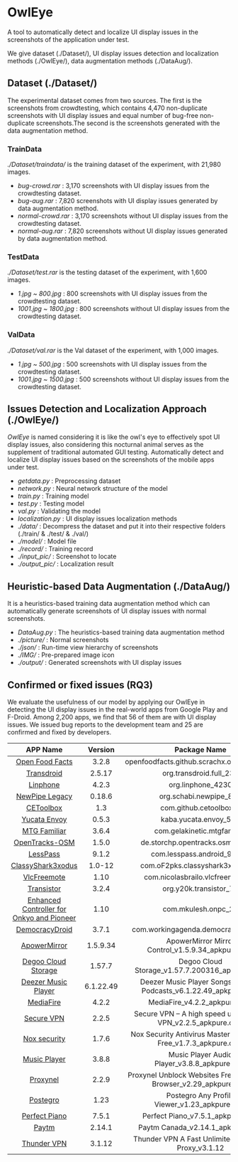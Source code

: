 # OwlEye
A tool to automatically detect and localize UI display issues in the screenshots of the application under test.

We give dataset (./Dataset/), UI display issues detection and localization methods (./OwlEye/), data augmentation methods (./DataAug/).

## Dataset (./Dataset/)
The experimental dataset comes from two sources. 
The first is the screenshots from crowdtesting, which contains 4,470 non-duplicate screenshots with UI display issues and equal number of bug-free non-duplicate screenshots.The second is the screenshots generated with the data augmentation method.

### TrainData
*./Dataset/traindata/* is the training dataset of the experiment, with 21,980 images.
* *bug-crowd.rar* : 3,170 screenshots with UI display issues from the crowdtesting dataset.
* *bug-aug.rar* : 7,820 screenshots with UI display issues generated by data augmentation method.
* *normal-crowd.rar* : 3,170 screenshots without UI display issues from the crowdtesting dataset.
* *normal-aug.rar* : 7,820 screenshots without UI display issues generated by data augmentation method.

### TestData
*./Dataset/test.rar* is the testing dataset of the experiment, with 1,600 images.
* *1.jpg ~ 800.jpg* : 800 screenshots with UI display issues from the crowdtesting dataset.
* *1001.jpg ~ 1800.jpg* : 800 screenshots without UI display issues from the crowdtesting dataset.

### ValData
*./Dataset/val.rar* is the Val dataset of the experiment, with 1,000 images.
* *1.jpg ~ 500.jpg* : 500 screenshots with UI display issues from the crowdtesting dataset.
* *1001.jpg ~ 1500.jpg* : 500 screenshots without UI display issues from the crowdtesting dataset.

## Issues Detection and Localization Approach (./OwlEye/)
*OwlEye* is named considering it is like the owl's eye to effectively spot UI display issues, also considering this nocturnal animal serves as the supplement of traditional automated GUI testing. Automatically detect and localize UI display issues based on the screenshots of the mobile apps under test.
* *getdata.py* : Preprocessing dataset
* *network.py* : Neural network structure of the model
* *train.py* : Training model
* *test.py* : Testing model
* *val.py* : Validating the model
* *localization.py* : UI display issues localization methods
* *./data/* : Decompress the dataset and put it into their respective folders (./train/ & ./test/ & ./val/)
* *./model/* : Model file
* *./record/* : Training record
* *./input_pic/* : Screenshot to locate
* *./output_pic/* : Localization result

## Heuristic-based Data Augmentation (./DataAug/)
It is a heuristics-based training data augmentation method which can automatically generate screenshots of UI display issues with normal screenshots.
* *DataAug.py* : The heuristics-based training data augmentation method
* *./picture/* : Normal screenshots
* *./json/* : Run-time view hierarchy of screenshots
* *./IMG/* : Pre-prepared image icon
* *./output/* : Generated screenshots with UI display issues

## Confirmed or fixed issues (RQ3)

We evaluate the usefulness of our model by applying our OwlEye in detecting the UI display issues in the real-world apps from Google Play and F-Droid. Among 2,200 apps, we find that 56 of them are with UI display issues. We issued bug reports to the development team and 25 are confirmed and fixed by developers.

**APP Name** | **Version** | **Package Name** | **Category** | **APKSource** | **Download** | **Issueid** | **Status**
 :-: | :-: | :-: | :-: |  :-: | :-: | :-: | :-: 
[Open Food Facts][1] | 3.2.8 | openfoodfacts.github.scrachx.openfood_328 | Health | F-droid | 500K+ | #3051 | confirmed  
[Transdroid][2] | 2.5.17 | org.transdroid.full_237 | Tool | F-droid | 100K+ | #542 | confirmed  
[Linphone][3] | 4.2.3 | org.linphone_4230 | Communication  | F-droid | 500K+ | #965 | confirmed  
[NewPipe Legacy][4] | 0.18.6 | org.schabi.newpipe_870 | Media | F-droid | 8K+ | #24 | fixed  
[CEToolbox][5] | 1.3 | com.github.cetoolbox_5 | Medical | F-droid | 500+ | #4 | confirmed  
[Yucata Envoy][6] | 0.5.3 | kaba.yucata.envoy_503 | Tool | F-droid | N/A | #3 | confirmed   
[MTG Familiar][7] | 3.6.4 | com.gelakinetic.mtgfam_70 | Utilities | F-droid | 500K+ | #512 | fixed   
[OpenTracks-OSM][8]  | 1.5.0 | de.storchp.opentracks.osmplugin_7 | Health | F-droid | 10+ | #26 | fixed   
[LessPass][9] | 9.1.2 | com.lesspass.android_90102 | Productivity | F-droid | 5K+ | #519 | fixed   
[ClassyShark3xodus][10] | 1.0-12 | com.oF2pks.classyshark3xodus_12 | Tool | F-droid | N/A | #3 | confirmed   
[VlcFreemote][11] | 1.10 | com.nicolasbrailo.vlcfreemote_10 | Media | F-droid | N/A | #24 | confirmed   
[Transistor][12] | 3.2.4 | org.y20k.transistor_71 | Music | F-droid | 10K+ | #254 | fixed   
[Enhanced Controller for Onkyo and Pioneer][13] | 1.10 | com.mkulesh.onpc_23 | Music | F-droid | 10K+ | #138 | fixed  
[DemocracyDroid][14] | 3.7.1 | com.workingagenda.democracydroid_43 | News | F-droid | 10K+ | #51 | confirmed 
[ApowerMirror][15] | 1.5.9.34 | ApowerMirror Mirror Control_v1.5.9.34_apkpure.com | Tool | Google | 5M+ | email | confirmed  
[Degoo Cloud Storage][16] | 1.57.7 | Degoo Cloud Storage_v1.57.7.200316_apkpure.com | Tool | Google | 10M+ | email | fixed  
[Deezer Music Player][17] | 6.1.22.49 | Deezer Music Player Songs Playlists Podcasts_v6.1.22.49_apkpure.com | Music | Google | 500K+ | email | fixed  
[MediaFire][18] | 4.2.2 | MediaFire_v4.2.2_apkpure.com | Productivity | Google | 5M+ | email | confirmed  
[Secure VPN][19] | 2.2.5 | Secure VPN – A high speed ultra secure VPN_v2.2.5_apkpure.com | Tool | Google | 10M+ | email | confirmed  
[Nox security][20] | 1.7.6 | Nox Security Antivirus Master Clean Virus Free_v1.7.3_apkpure.com | Tool | Google | 10M+ | email | fixed  
[Music Player][21] | 3.8.8 | Music Player Audio Player_v3.8.8_apkpure.com | Music | Google | 50M+ | email | confirmed  
[Proxynel][22] | 2.2.9 | Proxynel Unblock Websites Free VPN Proxy Browser_v2.29_apkpure.com | Tool | Google | 10M+ | email | confirmed  
[Postegro][23] | 1.23 | Postegro Any Profile Viewer_v1.23_apkpure.com | Communication  | Google | 500K+ | email | fixed   
[Perfect Piano][24] | 7.5.1 | Perfect Piano_v7.5.1_apkpure.com | Music | Google | 50M+ | email | confirmed
[Paytm][25] | 2.14.1 | Paytm Canada_v2.14.1_apkpure.com | Finance | Google | 100K+ | email | confirmed
[Thunder VPN][26] | 3.1.12 | Thunder VPN A Fast Unlimited Free VPN Proxy_v3.1.12 | Tool | Google | 10M+ | email | confirmed

[1]: https://github.com/openfoodfacts/openfoodfacts-androidapp
[2]: https://github.com/erickok/transdroid
[3]: https://github.com/BelledonneCommunications/linphone-android
[4]: https://github.com/TeamNewPipe/NewPipe
[5]: https://github.com/cetoolbox/cetoolbox
[6]: https://github.com/ka-ba/yucata.envoy
[7]: https://github.com/AEFeinstein/mtg-familiar
[8]: https://github.com/OpenTracksApp/OSMDashboard
[9]: https://github.com/lesspass/lesspass
[10]: https://github.com/google/android-classyshark
[11]: https://github.com/nicolasbrailo/VlcFreemote
[12]: https://github.com/y20k/transistor
[13]: https://github.com/mkulesh/onpc
[14]: https://github.com/fenimore/DemocracyDroid
[15]: https://play.google.com/store/apps/details?id=com.apowersoft.mirror
[16]: https://play.google.com/store/apps/details?id=com.degoo.android
[17]: https://play.google.com/store/apps/details?id=deezer.android.app
[18]: https://play.google.com/store/apps/details?id=com.mediafire.android
[19]: https://play.google.com/store/apps/details?id=com.fast.free.unblock.secure.vpn
[20]: https://play.google.com/store/apps/details?id=com.noxgroup.app.security
[21]: https://play.google.com/store/apps/details?id=media.music.musicplayer&hl=zh_CN
[22]: https://play.google.com/store/apps/details?id=com.udicorn.proxybrowser.unblockwebsites
[23]: https://play.google.com/store/apps/details?id=social.android.postegro
[24]: https://play.google.com/store/apps/details?id=com.gamestar.perfectpiano
[25]: https://play.google.com/store/apps/details?id=com.one97.hero
[26]: https://play.google.com/store/apps/details?id=com.fast.free.unblock.thunder.vpn



